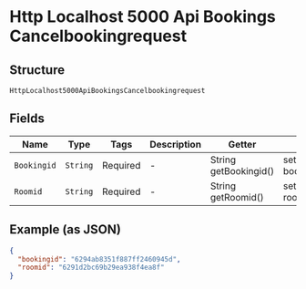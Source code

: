 
# Http Localhost 5000 Api Bookings Cancelbookingrequest

## Structure

`HttpLocalhost5000ApiBookingsCancelbookingrequest`

## Fields

| Name | Type | Tags | Description | Getter | Setter |
|  --- | --- | --- | --- | --- | --- |
| `Bookingid` | `String` | Required | - | String getBookingid() | setBookingid(String bookingid) |
| `Roomid` | `String` | Required | - | String getRoomid() | setRoomid(String roomid) |

## Example (as JSON)

```json
{
  "bookingid": "6294ab8351f887ff2460945d",
  "roomid": "6291d2bc69b29ea938f4ea8f"
}
```

